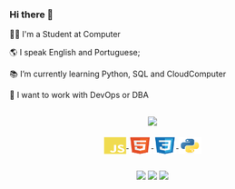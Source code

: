 ### Hi there 👋

👨‍🎓 I'm a Student at Computer

🌎 I speak English and Portuguese;

📚 I’m currently learning Python, SQL and CloudComputer

💼 I want to work with DevOps or DBA

##

<div align="center">
  <a href="https://github.com/LucianoAlbuquerque">
  <img height="140em" src="https://github-readme-stats.vercel.app/api?username=LucianoAlbuquerque&show_icons=true&theme=tokyonight&include_all_commits=true&count_private=true"/>
    <!--
  <img height="140em" src="https://github-readme-stats.vercel.app/api/top-langs/?username=LucianoAlbuquerque&layout=compact&langs_count=7&theme=tokyonight"/>
-->
</div>

<div style="display: inline_block" align="center"><br>
  <img align="center" alt="Js" height="30" width="40" src="https://raw.githubusercontent.com/devicons/devicon/master/icons/javascript/javascript-plain.svg">
  <img align="center" alt="HTML" height="30" width="40" src="https://raw.githubusercontent.com/devicons/devicon/master/icons/html5/html5-original.svg">
  <img align="center" alt="CSS" height="30" width="40" src="https://raw.githubusercontent.com/devicons/devicon/master/icons/css3/css3-original.svg">
  <img align="center" alt="Python" height="30" width="40" src="https://raw.githubusercontent.com/devicons/devicon/master/icons/python/python-original.svg">
  
  ##
 
<div> 
  <a href="https://www.instagram.com/luciano.albuquerquee" target="_blank"><img src="https://img.shields.io/badge/-Instagram-%23E4405F?style=for-the-badge&logo=instagram&logoColor=white" target="_blank"></a> 
  <a href = "mailto:lucianofreire.albuquerque@gmail.com"><img src="https://img.shields.io/badge/-Gmail-%23333?style=for-the-badge&logo=gmail&logoColor=white" target="_blank"></a>
  <a href="https://www.linkedin.com/in/luciano-freire-200142150/" target="_blank"><img src="https://img.shields.io/badge/-LinkedIn-%230077B5?style=for-the-badge&logo=linkedin&logoColor=white" target="_blank"></a> 
 
</div>
